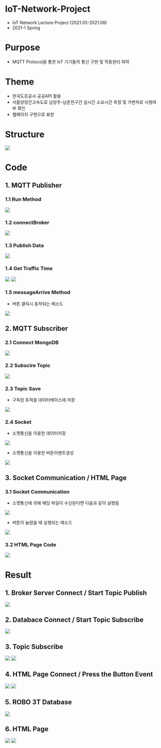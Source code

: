 # IoT-Network-Project
* IoT Network Lecture Project (2021.05-2021.06)
* 2021-1 Spring
# Purpose
* MQTT Protocol을 통한 IoT 기기들의 통신 구현 및 작동원리 파악
# Theme
* 한국도로공사 공공API 활용
* 서울양양간고속도로 남양주-남춘천구간 실시간 소요시간 측정 및 가변차로 시행여부 확인
* 웹페이지 구현으로 표현
# Structure
<img src=브로커그림.jpg> 

# Code 
## 1. MQTT Publisher
### 1.1 Run Method
<img src=자바소스코드1TopicPublish.jpg> 

### 1.2 connectBroker
<img src=자바소스코드2ConnectBroker.jpg>

### 1.3 Publish Data
<img src=자바소스코드3PublishData.jpg>

### 1.4 Get Traffic Time
<img src=자바소스코드4towardNamyangj메소드.jpg>
<img src=자바소스코드5towardChuncheon메소드.jpg>

### 1.5 messageArrive Method
* 버튼 클릭시 동작되는 메소드
<img src=자바소스코드6messageArrived.jpg>

## 2. MQTT Subscriber
### 2.1 Connect MongoDB 
<img src=vscode캡쳐2.jpg.png>  

### 2.2 Subscire Topic
<img src=vscode캡쳐1.jpg>

### 2.3 Topic Save 
* 구독된 토픽을 데이터베이스에 저장
<img src=vscode캡쳐3.png>

### 2.4 Socket 
* 소켓통신을 이용한 데이터저장  
<img src=vscode캡쳐4.png>  

* 소켓통신을 이용한 버튼이벤트생성  
<img src=vscode캡쳐5.png>

## 3. Socket Communication / HTML Page 
### 3.1 Socket Communication
* 소켓통신에 의해 해당 파일이 수신된다면 다음과 같이 실행됨
<img src=vscode캡쳐6.png>

* 버튼이 눌렸을 때 실행되는 메소드
<img src=vscode캡쳐7.png>  

### 3.2 HTML Page Code
<img src=html코드1.png>

# Result
## 1. Broker Server Connect / Start Topic Publish
<img src=자바실행화면.jpg>  

## 2. Databace Connect / Start Topic Subscribe 
<img src=vscode실행화면1.jpg>  

## 3. Topic Subscribe
<img src=vscode실행화면2.jpg>  
<img src=vscode실행화면4.jpg>  

## 4. HTML Page Connect / Press the Button Event
<img src=vscode실행화면3.jpg>  
<img src=자바실행화면2.jpg>  

## 5. ROBO 3T Database
<img src=ROBO3T.jpg>    

## 6. HTML Page 
<img src=html페이지캡쳐.jpg>
<img src=html페이지캡쳐2.jpg>
